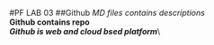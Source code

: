 #PF LAB 03
##Github
*MD files contains descriptions*\
**Github contains repo**\
***Github is web and cloud bsed platform***\
###

